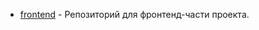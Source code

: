 * [frontend](https://github.com/dimkadr0p/MingleFrontend) - Репозиторий для фронтенд-части проекта.
